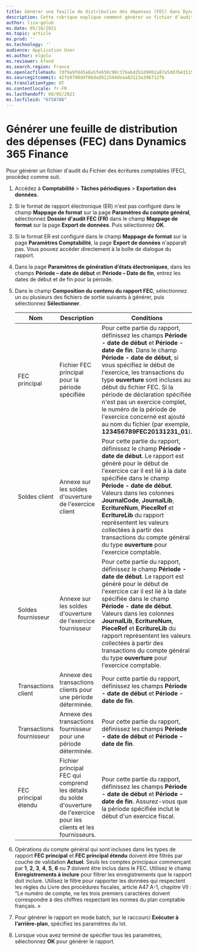 ```yaml
---
title: Générer une feuille de distribution des dépenses (FEC) dans Dynamics 365 Finance
description: Cette rubrique explique comment générer un fichier d'audit Fichier des écritures comptables (FEC) dans Microsoft Dynamics 365 Finance.
author: liza-golub
ms.date: 05/10/2021
ms.topic: article
ms.prod: ''
ms.technology: ''
audience: Application User
ms.author: elgolu
ms.reviewer: kfend
ms.search.region: France
ms.openlocfilehash: 7df9a9fd45a6a5fe650c98c376ab42b1d9002a87a5dd7b41515c5416652f01e8
ms.sourcegitcommit: 42fe9790ddf0bdad911544deaa82123a396712fb
ms.translationtype: HT
ms.contentlocale: fr-FR
ms.lasthandoff: 08/05/2021
ms.locfileid: "6758786"
---
```

# <a name="generate-an-fec-in-dynamics-365-finance"></a>Générer une feuille de distribution des dépenses (FEC) dans Dynamics 365 Finance

Pour générer un fichier d'audit du Fichier des écritures comptables (FEC), procédez comme suit.

1. Accédez à **Comptabilité** \> **Tâches périodiques** \> **Exportation des données**. 
2. Si le format de rapport électronique (ER) n'est pas configuré dans le champ **Mappage de format** sur la page **Paramètres du compte général**, sélectionnez **Dossier d'audit FEC (FR)** dans le champ **Mappage de format** sur la page **Export de données**. Puis sélectionnez **OK**. 
3. Si le format ER est configuré dans le champ **Mappage de format** sur la page **Paramètres Comptabilité**, la page **Export de données** n'apparaît pas. Vous pouvez accéder directement à la boîte de dialogue du rapport.
4. Dans la page **Paramètres de génération d’états électroniques**, dans les champs **Période – date de début** et **Période – Date de fin**, entrez les dates de début et de fin pour la période.
5. Dans le champ **Composition du contenu du rapport FEC**, sélectionnez un ou plusieurs des fichiers de sortie suivants à générer, puis sélectionnez **Sélectionner**.

    | Nom                   | Description  | Conditions |
    |------------------------|-------------|------------|
    | FEC principal               | Fichier FEC principal pour la période spécifiée | Pour cette partie du rapport, définissez les champs **Période - date de début** et **Période - date de fin**. Dans le champ **Période - date de début**, si vous spécifiez le début de l'exercice, les transactions du type **ouverture** sont incluses au début du fichier FEC. Si la période de déclaration spécifiée n'est pas un exercice complet, le numéro de la période de l'exercice concerné est ajouté au nom du fichier (par exemple, **123456789FEC20131231\_01**). |
    | Soldes client     | Annexe sur les soldes d'ouverture de l'exercice client | Pour cette partie du rapport, définissez le champ **Période - date de début**. Le rapport est généré pour le début de l'exercice car il est lié à la date spécifiée dans le champ **Période - date de début**. Valeurs dans les colonnes **JournalCode**, **JournalLib**, **EcritureNum**, **PieceRef** et **EcritureLib** du rapport représentent les valeurs collectées à partir des transactions du compte général du type **ouverture** pour l'exercice comptable. |
    | Soldes fournisseur       | Annexe sur les soldes d'ouverture de l'exercice fournisseur | Pour cette partie du rapport, définissez le champ **Période - date de début**. Le rapport est généré pour le début de l'exercice car il est lié à la date spécifiée dans le champ **Période - date de début**. Valeurs dans les colonnes **JournalLib**, **EcritureNum**, **PieceRef** et **EcritureLib** du rapport représentent les valeurs collectées à partir des transactions du compte général du type **ouverture** pour l'exercice comptable. |
    | Transactions client | Annexe des transactions clients pour une période déterminée. | Pour cette partie du rapport, définissez les champs **Période - date de début** et **Période - date de fin**. |
    | Transactions fournisseur   | Annexe des transactions fournisseur pour une période déterminée. | Pour cette partie du rapport, définissez les champs **Période - date de début** et **Période - date de fin**. |
    | FEC principal étendu      | Fichier principal FEC qui comprend les détails du solde d'ouverture de l'exercice pour les clients et les fournisseurs. | Pour cette partie du rapport, définissez les champs **Période - date de début** et **Période - date de fin**. Assurez-vous que la période spécifiée inclut le début d'un exercice fiscal. |

6. Opérations du compte général qui sont incluses dans les types de rapport **FEC principal** et **FEC principal étendu** doivent être filtrés par couche de validation **Actuel**. Seuls les comptes principaux commençant par **1**, **2**, **3**, **4**, **5**, **6** ou **7** doivent être inclus dans le FEC. Utilisez le champ **Enregistrements à inclure** pour filtrer les enregistrements que le rapport doit inclure. Utilisez le filtre pour rapporter les données qui respectent les règles du Livre des procédures fiscales, article A47 A-1, chapitre VII : "Le numéro de compte, ne les trois premiers caractères doivent correspondre à des chiffres respectant les normes du plan comptable français. »
7. Pour générer le rapport en mode batch, sur le raccourci **Exécuter à l’arrière-plan**, spécifiez les paramètres du lot.
8. Lorsque vous avez terminé de spécifier tous les paramètres, sélectionnez **OK** pour générer le rapport.
